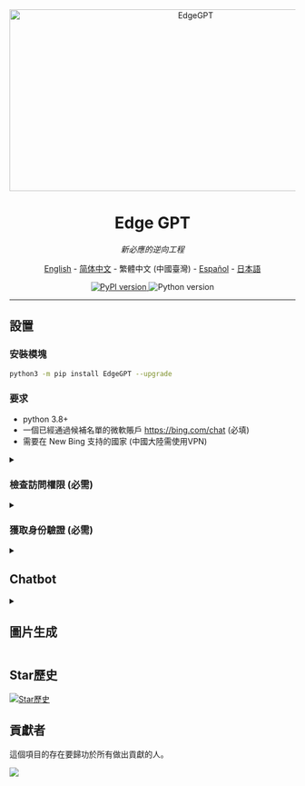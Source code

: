 <div align="center">
  <img src="https://socialify.git.ci/acheong08/EdgeGPT/image?font=Inter&language=1&logo=https%3A%2F%2Fupload.wikimedia.org%2Fwikipedia%2Fcommons%2F9%2F9c%2FBing_Fluent_Logo.svg&owner=1&pattern=Floating%20Cogs&theme=Auto" alt="EdgeGPT" width="640" height="320" />

# Edge GPT

_新必應的逆向工程_

<a href="./README.md">English</a> -
<a href="./README_zh-cn.md">简体中文</a> -
<a>繁體中文 (中國臺灣)</a> -
<a href="./README_es.md">Español</a> -
<a href="./README_ja.md">日本語</a>

</div>

<p align="center">
  <a href="https://github.com/acheong08/EdgeGPT">
    <img alt="PyPI version" src="https://img.shields.io/pypi/v/EdgeGPT">
  </a>
  <img alt="Python version" src="https://img.shields.io/badge/python-3.8+-blue.svg">
</p>

---

## 設置

### 安裝模塊

```bash
python3 -m pip install EdgeGPT --upgrade
```

### 要求

- python 3.8+
- 一個已經通過候補名單的微軟賬戶 <https://bing.com/chat> (必填)
- 需要在 New Bing 支持的國家 (中國大陸需使用VPN)

<details>
  <summary>

### 檢查訪問權限 (必需)

  </summary>

- 安裝最新版本的 Microsoft Edge
- 或者, 您可以使用任何瀏覽器並將用戶代理設置為Edge的用戶代理 (例如`Mozilla/5.0 (Windows NT 10.0; Win64; x64) AppleWebKit/537.36 (KHTML, like Gecko) Chrome/111.0.0.0 Safari/537.36 Edg/111.0.1661.51`). 您可以使用像 "User-Agent Switcher and Manager" [Chrome](https://chrome.google.com/webstore/detail/user-agent-switcher-and-m/bhchdcejhohfmigjafbampogmaanbfkg) 和 [Firefox](https://addons.mozilla.org/en-US/firefox/addon/user-agent-string-switcher/) 這樣的擴展輕鬆完成此操作.
- 打開 [bing.com/chat](https://bing.com/chat)
- 如果您看到聊天功能，就準備就緒

</details>

<details>
  <summary>

### 獲取身份驗證 (必需)

  </summary>

- 安裝 [Chrome](https://chrome.google.com/webstore/detail/cookie-editor/hlkenndednhfkekhgcdicdfddnkalmdm) 或 [Firefox](https://addons.mozilla.org/en-US/firefox/addon/cookie-editor/) 的 cookie editor 擴展
- 異步到 `bing.com`
- 打開擴展程序
- 點擊右下角的"導出" (將會把內容保存到你的剪貼板上)
- 把你剪貼板上的內容粘貼到 `cookies.json` 文件中

</details>

<details>

<summary>

## Chatbot

</summary>

## 使用方法

### 快速開始

```
 $ python3 -m EdgeGPT -h

        EdgeGPT - A demo of reverse engineering the Bing GPT chatbot
        Repo: github.com/acheong08/EdgeGPT
        By: Antonio Cheong

        !help for help

        Type !exit to exit
        Enter twice to send message or set --enter-once to send one line message

usage: EdgeGPT.py [-h] [--enter-once] [--no-stream] [--rich] [--proxy PROXY] [--wss-link WSS_LINK] [--style {creative,balanced,precise}]
                  [--cookie-file COOKIE_FILE]

options:
  -h, --help            show this help message and exit
  --enter-once
  --no-stream
  --rich
  --proxy PROXY         Proxy URL (e.g. socks5://127.0.0.1:1080)
  --wss-link WSS_LINK   WSS URL(e.g. wss://sydney.bing.com/sydney/ChatHub)
  --style {creative,balanced,precise}
  --cookie-file COOKIE_FILE
                        needed if environment variable COOKIE_FILE is not set
```

---

### 開發演示

傳入 cookie 的三種方式:

- 設置環境變量: `export COOKIE_FILE=/path/to/cookies.json`.
- 像這樣把 `cookies.json`  的路徑傳入`cookie_path` 參數中:

  ```python
  bot = Chatbot(cookie_path='./cookies.json')
  ```

- 通過參數 `cookie` 傳入 cookie，如下所示:

  ```python
  with open('./cookies.json', 'r') as f:
      cookies = json.load(f)
  bot = Chatbot(cookies=cookies)
  ```

使用 aysnc 獲得最佳體驗

更高級用法示例的參考代碼：

```python
import asyncio
from EdgeGPT import Chatbot, ConversationStyle

async def main():
    bot = Chatbot()
    print(await bot.ask(prompt="Hello world", conversation_style=ConversationStyle.creative,wss_link="wss://sydney.bing.com/sydney/ChatHub"))
    await bot.close()


if __name__ == "__main__":
    asyncio.run(main())

```

</details>

<details>

<summary>

## 圖片生成

</summary>

```bash
$ python3 -m ImageGen -h
usage: ImageGen.py [-h] [-U U] [--cookie-file COOKIE_FILE] --prompt PROMPT [--output-dir OUTPUT_DIR] [--quiet] [--asyncio]

optional arguments:
  -h, --help            show this help message and exit
  -U U                  Auth cookie from browser
  --cookie-file COOKIE_FILE
                        File containing auth cookie
  --prompt PROMPT       Prompt to generate images for
  --output-dir OUTPUT_DIR
                        Output directory
  --quiet               Disable pipeline messages
  --asyncio             Run ImageGen using asyncio
```

### 開發演示

```python
from ImageGen import ImageGen
import argparse
import json

async def async_image_gen(args) -> None:
    async with ImageGenAsync(args.U, args.quiet) as image_generator:
        images = await image_generator.get_images(args.prompt)
        await image_generator.save_images(images, output_dir=args.output_dir)

if __name__ == "__main__":
    parser = argparse.ArgumentParser()
    parser.add_argument("-U", help="Auth cookie from browser", type=str)
    parser.add_argument("--cookie-file", help="File containing auth cookie", type=str)
    parser.add_argument(
        "--prompt",
        help="Prompt to generate images for",
        type=str,
        required=True,
    )
    parser.add_argument(
        "--output-dir",
        help="Output directory",
        type=str,
        default="./output",
    )
    args = parser.parse_args()
    # Load auth cookie
    with open(args.cookie_file, encoding="utf-8") as file:
        cookie_json = json.load(file)
        for cookie in cookie_json:
            if cookie.get("name") == "_U":
                args.U = cookie.get("value")
                break

    if args.U is None:
        raise Exception("Could not find auth cookie")

    if not args.asyncio:
        # Create image generator
        image_generator = ImageGen(args.U, args.quiet)
        image_generator.save_images(
            image_generator.get_images(args.prompt),
            output_dir=args.output_dir,
        )
    else:
        asyncio.run(async_image_gen(args))

```

</details>

## Star歷史

[![Star歷史](https://api.star-history.com/svg?repos=acheong08/EdgeGPT&type=Date)](https://star-history.com/#acheong08/EdgeGPT&Date)

## 貢獻者

這個項目的存在要歸功於所有做出貢獻的人。

 <a href="https://github.com/acheong08/EdgeGPT/graphs/contributors">
  <img src="https://contrib.rocks/image?repo=acheong08/EdgeGPT" />
 </a>
